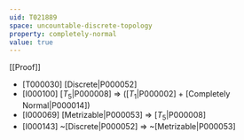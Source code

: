 ```yaml
---
uid: T021889
space: uncountable-discrete-topology
property: completely-normal
value: true
---
```

[[Proof]]

* [T000030] [Discrete|P000052]
* [I000100] [$T_5$|P000008] => ([$T_1$|P000002] + [Completely Normal|P000014])
* [I000069] [Metrizable|P000053] => [$T_5$|P000008]
* [I000143] ~[Discrete|P000052] => ~[Metrizable|P000053]

